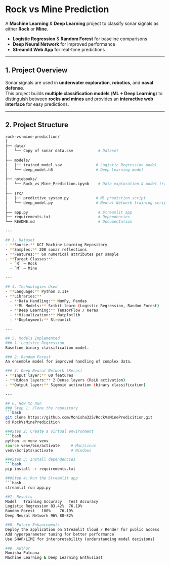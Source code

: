 # Rock vs Mine Prediction

A **Machine Learning** & **Deep Learning** project to classify sonar signals as either **Rock** or **Mine**.

- **Logistic Regression** & **Random Forest** for baseline comparisons  
- **Deep Neural Network** for improved performance  
- **Streamlit Web App** for real-time predictions  

---

## 1. Project Overview
Sonar signals are used in **underwater exploration**, **robotics**, and **naval defense**.  
This project builds **multiple classification models** (**ML + Deep Learning**) to distinguish between **rocks and mines** and provides an **interactive web interface** for easy predictions.

---

## 2. Project Structure
```bash
rock-vs-mine-prediction/
│
├── data/
│   └── Copy of sonar data.csv           # Dataset
│
├── models/
│   ├── trained_model.sav               # Logistic Regression model
│   └── deep_model.h5                   # Deep Learning model
│
├── notebooks/
│   └── Rock_vs_Mine_Prediction.ipynb    # Data exploration & model training
│
├── src/
│   ├── predictive_system.py            # ML prediction script
│   └── deep_model.py                   # Neural Network training script
│
├── app.py                               # Streamlit app
├── requirements.txt                     # Dependencies
└── README.md                            # Documentation

---

## 3. Dataset
- **Source:** UCI Machine Learning Repository  
- **Samples:** 208 sonar reflections  
- **Features:** 60 numerical attributes per sample  
- **Target Classes:**  
  - `R` → Rock  
  - `M` → Mine  

---

## 4. Technologies Used
- **Language:** Python 3.11+  
- **Libraries:**  
  - **Data Handling:** NumPy, Pandas  
  - **ML Models:** Scikit-learn (Logistic Regression, Random Forest)  
  - **Deep Learning:** TensorFlow / Keras  
  - **Visualization:** Matplotlib  
  - **Deployment:** Streamlit  

---

## 5. Models Implemented
### 1. Logistic Regression
Baseline binary classification model.

### 2. Random Forest
An ensemble model for improved handling of complex data.

### 3. Deep Neural Network (Keras)
- **Input layer:** 60 features  
- **Hidden layers:** 2 Dense layers (ReLU activation)  
- **Output layer:** Sigmoid activation (binary classification)  

---

## 6. How to Run
### Step 1: Clone the repository
```bash
git clone https://github.com/Monisha325/RockVsMinePredicition.git
cd RockVsMinePredicition

###Step 2: Create a virtual environment
```bash
python -m venv venv
source venv/bin/activate     # Mac/Linux
venv\Scripts\activate        # Windows

###Step 3: Install dependencies
```bash
pip install -r requirements.txt

###Step 4: Run the Streamlit app
```bash
streamlit run app.py

##7. Results
Model	Training Accuracy	Test Accuracy
Logistic Regression	83.42%	76.19%
Random Forest	100%	76.19%
Deep Neural Network	96%	80–82%

##8. Future Enhancements
Deploy the application on Streamlit Cloud / Render for public access
Add hyperparameter tuning for better performance
Use SHAP/LIME for interpretability (understanding model decisions)

##9. Author
Monisha Patnana
Machine Learning & Deep Learning Enthusiast
